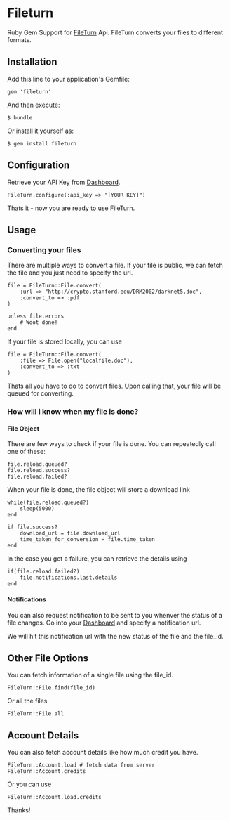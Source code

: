# Fileturn

Ruby Gem Support for [FileTurn](http://fileturn.net/) Api. FileTurn converts your files to different formats. 

## Installation

Add this line to your application's Gemfile:

    gem 'fileturn'

And then execute:

    $ bundle

Or install it yourself as:

    $ gem install fileturn

## Configuration

Retrieve your API Key from [Dashboard](http://fileturn.net/dashboard/api_token).

	FileTurn.configure(:api_key => "[YOUR KEY]")
	
Thats it - now you are ready to use FileTurn.

## Usage

### Converting your files

There are multiple ways to convert a file. If your file is public, we can fetch the file and you just need to specify the url. 

	file = FileTurn::File.convert(
		:url => "http://crypto.stanford.edu/DRM2002/darknet5.doc",
		:convert_to => :pdf
	)
	
	unless file.errors
		# Woot done!
	end

If your file is stored locally, you can use

	file = FileTurn::File.convert(
		:file => File.open("localfile.doc"),
		:convert_to => :txt
	)

Thats all you have to do to convert files. Upon calling that, your file will be queued for converting. 

### How will i know when my file is done?

#### File Object

There are few ways to check if your file is done. You can repeatedly call one of these:

	file.reload.queued? 
	file.reload.success?
	file.reload.failed?

When your file is done, the file object will store a download link

	while(file.reload.queued?)
		sleep(5000)
	end
	
	if file.success?
		download_url = file.download_url
		time_taken_for_conversion = file.time_taken
	end

In the case you get a failure, you can retrieve the details using

	if(file.reload.failed?)
		file.notifications.last.details
	end

#### Notifications

You can also request notification to be sent to you whenver the status of a file changes. Go into your [Dashboard](http://fileturn.net/dashboard/notifications) and specify a notification url. 

We will hit this notification url with the new status of the file and the file_id. 


## Other File Options

You can fetch information of a single file using the file_id.

	FileTurn::File.find(file_id)

Or all the files
	
	FileTurn::File.all


## Account Details

You can also fetch account details like how much credit you have. 

	FileTurn::Account.load # fetch data from server
	FileTurn::Account.credits

Or you can use

	FileTurn::Account.load.credits

Thanks!